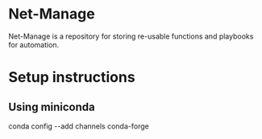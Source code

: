 # Net-Manage
Net-Manage is a repository for storing re-usable functions and playbooks for automation.

# Setup instructions

## Using miniconda

conda config --add channels conda-forge